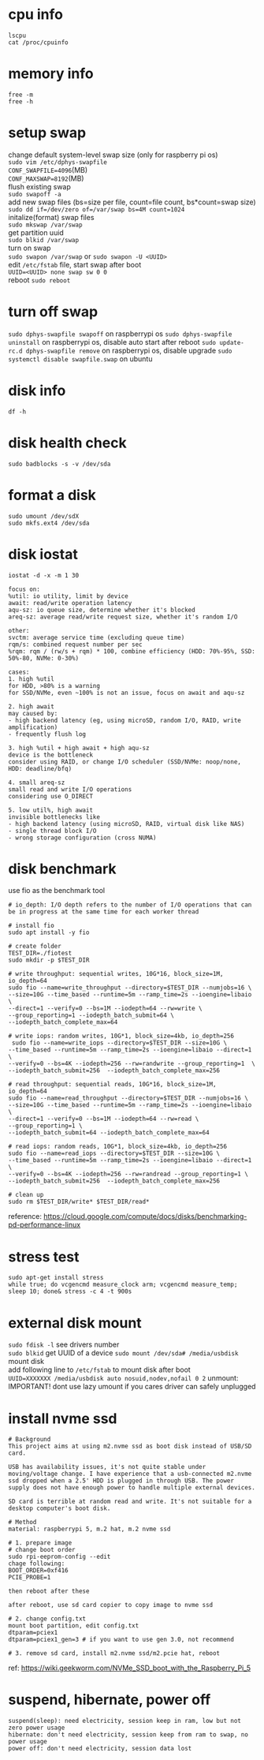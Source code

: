 # cpu info
`lscpu`  
`cat /proc/cpuinfo`  

# memory info
`free -m`  
`free -h`  

# setup swap
change default system-level swap size (only for raspberry pi os)  
`sudo vim /etc/dphys-swapfile`  
`CONF_SWAPFILE=4096`(MB)  
`CONF_MAXSWAP=8192`(MB)   
flush existing swap  
`sudo swapoff -a`  
add new swap files (bs=size per file, count=file count, bs*count=swap size)  
`sudo dd if=/dev/zero of=/var/swap bs=4M count=1024`  
initalize(format) swap files  
`sudo mkswap /var/swap`  
get partition uuid   
`sudo blkid /var/swap`  
turn on swap  
`sudo swapon /var/swap` or `sudo swapon -U <UUID>`  
edit `/etc/fstab` file, start swap after boot  
`UUID=<UUID> none swap sw 0 0`  
reboot
`sudo reboot`

# turn off swap
`sudo dphys-swapfile swapoff` on raspberrypi os
`sudo dphys-swapfile uninstall` on raspberrypi os, disable auto start after reboot
`sudo update-rc.d dphys-swapfile remove` on raspberrypi os, disable upgrade
`sudo systemctl disable swapfile.swap` on ubuntu

# disk info
`df -h`

# disk health check
`sudo badblocks -s -v /dev/sda`

# format a disk
`sudo umount /dev/sdX`  
`sudo mkfs.ext4 /dev/sda`  

# disk iostat
```
iostat -d -x -m 1 30

focus on:
%util: io utility, limit by device
await: read/write operation latency
aqu-sz: io queue size, determine whether it's blocked
areq-sz: average read/write request size, whether it's random I/O

other:
svctm: average service time (excluding queue time)
rqm/s: combined request number per sec
%rqm: rqm / (rw/s + rqm) * 100, combine efficiency (HDD: 70%-95%, SSD: 50%-80, NVMe: 0-30%)

cases:
1. high %util
for HDD, >80% is a warning
for SSD/NVMe, even ~100% is not an issue, focus on await and aqu-sz

2. high await
may caused by:
- high backend latency (eg, using microSD, random I/O, RAID, write amplification)
- frequently flush log

3. high %util + high await + high aqu-sz
device is the bottleneck
consider using RAID, or change I/O scheduler (SSD/NVMe: noop/none, HDD: deadline/bfq)

4. small areq-sz
small read and write I/O operations
considering use O_DIRECT

5. low util%, high await
invisible bottlenecks like
- high backend latency (using microSD, RAID, virtual disk like NAS)
- single thread block I/O
- wrong storage configuration (cross NUMA)
```

# disk benchmark
use fio as the benchmark tool
```
# io_depth: I/O depth refers to the number of I/O operations that can be in progress at the same time for each worker thread

# install fio
sudo apt install -y fio

# create folder
TEST_DIR=./fiotest
sudo mkdir -p $TEST_DIR

# write throughput: sequential writes, 10G*16, block_size=1M, io_depth=64
sudo fio --name=write_throughput --directory=$TEST_DIR --numjobs=16 \
--size=10G --time_based --runtime=5m --ramp_time=2s --ioengine=libaio \
--direct=1 --verify=0 --bs=1M --iodepth=64 --rw=write \
--group_reporting=1 --iodepth_batch_submit=64 \
--iodepth_batch_complete_max=64

# write iops: random writes, 10G*1, block_size=4kb, io_depth=256
 sudo fio --name=write_iops --directory=$TEST_DIR --size=10G \
--time_based --runtime=5m --ramp_time=2s --ioengine=libaio --direct=1 \
--verify=0 --bs=4K --iodepth=256 --rw=randwrite --group_reporting=1  \
--iodepth_batch_submit=256  --iodepth_batch_complete_max=256

# read throughput: sequential reads, 10G*16, block_size=1M, io_depth=64
sudo fio --name=read_throughput --directory=$TEST_DIR --numjobs=16 \
--size=10G --time_based --runtime=5m --ramp_time=2s --ioengine=libaio \
--direct=1 --verify=0 --bs=1M --iodepth=64 --rw=read \
--group_reporting=1 \
--iodepth_batch_submit=64 --iodepth_batch_complete_max=64

# read iops: random reads, 10G*1, block_size=4kb, io_depth=256
sudo fio --name=read_iops --directory=$TEST_DIR --size=10G \
--time_based --runtime=5m --ramp_time=2s --ioengine=libaio --direct=1 \
--verify=0 --bs=4K --iodepth=256 --rw=randread --group_reporting=1 \
--iodepth_batch_submit=256  --iodepth_batch_complete_max=256

# clean up
sudo rm $TEST_DIR/write* $TEST_DIR/read*
```
reference: https://cloud.google.com/compute/docs/disks/benchmarking-pd-performance-linux

# stress test
`sudo apt-get install stress`  
`while true; do vcgencmd measure_clock arm; vcgencmd measure_temp; sleep 10; done& stress -c 4 -t 900s`

# external disk mount
`sudo fdisk -l` see drivers number  
`sudo blkid` get UUID of a device
`sudo mount /dev/sda# /media/usbdisk` mount disk  
add following line to `/etc/fstab` to mount disk after boot  
`UUID=XXXXXXX /media/usbdisk auto nosuid,nodev,nofail 0 2`
unmount: IMPORTANT! dont use lazy umount if you cares driver can safely unplugged

# install nvme ssd
```
# Background
This project aims at using m2.nvme ssd as boot disk instead of USB/SD card.

USB has availability issues, it's not quite stable under moving/voltage change. I have experience that a usb-connected m2.nvme ssd dropped when a 2.5' HDD is plugged in through USB. The power supply does not have enough power to handle multiple external devices.

SD card is terrible at random read and write. It's not suitable for a desktop computer's boot disk.

# Method
material: raspberrypi 5, m.2 hat, m.2 nvme ssd

# 1. prepare image
# change boot order
sudo rpi-eeprom-config --edit
chage following:
BOOT_ORDER=0xf416
PCIE_PROBE=1

then reboot after these

after reboot, use sd card copier to copy image to nvme ssd

# 2. change config.txt
mount boot partition, edit config.txt
dtparam=pciex1
dtparam=pciex1_gen=3 # if you want to use gen 3.0, not recommend

# 3. remove sd card, install m2.nvme ssd/m2.pcie hat, reboot 
```
ref: https://wiki.geekworm.com/NVMe_SSD_boot_with_the_Raspberry_Pi_5

# suspend, hibernate, power off
```
suspend(sleep): need electricity, session keep in ram, low but not zero power usage
hibernate: don't need electricity, session keep from ram to swap, no power usage
power off: don't need electricity, session data lost
```